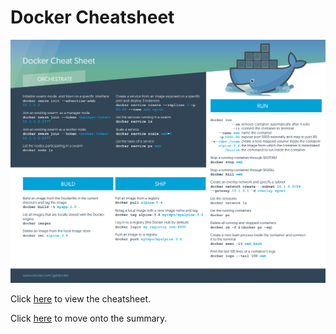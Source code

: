 # Docker Cheatsheet

![Dockercheatsheet](../../InstructorNotes/Images/Docker_CheatSheet.png)

Click [here](https://www.docker.com/sites/default/files/Docker_CheatSheet_08.09.2016_0.pdf) to view the cheatsheet.

Click [here](Part11.md) to move onto the summary.